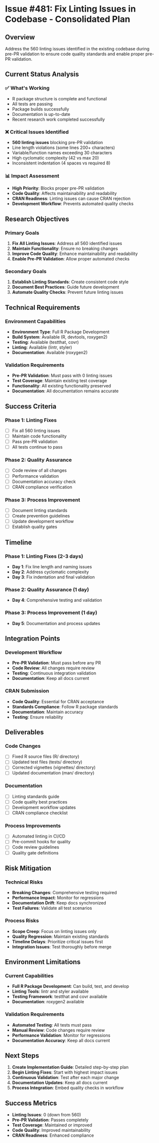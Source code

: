 # Issue #481: Fix Linting Issues in Codebase - Consolidated Plan

## Overview
Address the 560 linting issues identified in the existing codebase during pre-PR validation to ensure code quality standards and enable proper pre-PR validation.

## Current Status Analysis

### ✅ **What's Working**
- R package structure is complete and functional
- All tests are passing
- Package builds successfully
- Documentation is up-to-date
- Recent research work completed successfully

### ❌ **Critical Issues Identified**
- **560 linting issues** blocking pre-PR validation
- Line length violations (some lines 200+ characters)
- Variable/function names exceeding 30 characters
- High cyclomatic complexity (42 vs max 20)
- Inconsistent indentation (4 spaces vs required 8)

### 📊 **Impact Assessment**
- **High Priority**: Blocks proper pre-PR validation
- **Code Quality**: Affects maintainability and readability
- **CRAN Readiness**: Linting issues can cause CRAN rejection
- **Development Workflow**: Prevents automated quality checks

## Research Objectives

### Primary Goals
1. **Fix All Linting Issues**: Address all 560 identified issues
2. **Maintain Functionality**: Ensure no breaking changes
3. **Improve Code Quality**: Enhance maintainability and readability
4. **Enable Pre-PR Validation**: Allow proper automated checks

### Secondary Goals
1. **Establish Linting Standards**: Create consistent code style
2. **Document Best Practices**: Guide future development
3. **Automate Quality Checks**: Prevent future linting issues

## Technical Requirements

### Environment Capabilities
- **Environment Type**: Full R Package Development
- **Build System**: Available (R, devtools, roxygen2)
- **Testing**: Available (testthat, covr)
- **Linting**: Available (lintr, styler)
- **Documentation**: Available (roxygen2)

### Validation Requirements
- **Pre-PR Validation**: Must pass with 0 linting issues
- **Test Coverage**: Maintain existing test coverage
- **Functionality**: All existing functionality preserved
- **Documentation**: All documentation remains accurate

## Success Criteria

### Phase 1: Linting Fixes
- [ ] Fix all 560 linting issues
- [ ] Maintain code functionality
- [ ] Pass pre-PR validation
- [ ] All tests continue to pass

### Phase 2: Quality Assurance
- [ ] Code review of all changes
- [ ] Performance validation
- [ ] Documentation accuracy check
- [ ] CRAN compliance verification

### Phase 3: Process Improvement
- [ ] Document linting standards
- [ ] Create prevention guidelines
- [ ] Update development workflow
- [ ] Establish quality gates

## Timeline

### Phase 1: Linting Fixes (2-3 days)
- **Day 1**: Fix line length and naming issues
- **Day 2**: Address cyclomatic complexity
- **Day 3**: Fix indentation and final validation

### Phase 2: Quality Assurance (1 day)
- **Day 4**: Comprehensive testing and validation

### Phase 3: Process Improvement (1 day)
- **Day 5**: Documentation and process updates

## Integration Points

### Development Workflow
- **Pre-PR Validation**: Must pass before any PR
- **Code Review**: All changes require review
- **Testing**: Continuous integration validation
- **Documentation**: Keep all docs current

### CRAN Submission
- **Code Quality**: Essential for CRAN acceptance
- **Standards Compliance**: Follow R package standards
- **Documentation**: Maintain accuracy
- **Testing**: Ensure reliability

## Deliverables

### Code Changes
- [ ] Fixed R source files (R/ directory)
- [ ] Updated test files (tests/ directory)
- [ ] Corrected vignettes (vignettes/ directory)
- [ ] Updated documentation (man/ directory)

### Documentation
- [ ] Linting standards guide
- [ ] Code quality best practices
- [ ] Development workflow updates
- [ ] CRAN compliance checklist

### Process Improvements
- [ ] Automated linting in CI/CD
- [ ] Pre-commit hooks for quality
- [ ] Code review guidelines
- [ ] Quality gate definitions

## Risk Mitigation

### Technical Risks
- **Breaking Changes**: Comprehensive testing required
- **Performance Impact**: Monitor for regressions
- **Documentation Drift**: Keep docs synchronized
- **Test Failures**: Validate all test scenarios

### Process Risks
- **Scope Creep**: Focus on linting issues only
- **Quality Regression**: Maintain existing standards
- **Timeline Delays**: Prioritize critical issues first
- **Integration Issues**: Test thoroughly before merge

## Environment Limitations

### Current Capabilities
- **Full R Package Development**: Can build, test, and develop
- **Linting Tools**: lintr and styler available
- **Testing Framework**: testthat and covr available
- **Documentation**: roxygen2 available

### Validation Requirements
- **Automated Testing**: All tests must pass
- **Manual Review**: Code changes require review
- **Performance Validation**: Monitor for regressions
- **Documentation Accuracy**: Keep all docs current

## Next Steps

1. **Create Implementation Guide**: Detailed step-by-step plan
2. **Begin Linting Fixes**: Start with highest impact issues
3. **Continuous Validation**: Test after each major change
4. **Documentation Updates**: Keep all docs current
5. **Process Integration**: Embed quality checks in workflow

## Success Metrics

- **Linting Issues**: 0 (down from 560)
- **Pre-PR Validation**: Passes completely
- **Test Coverage**: Maintained or improved
- **Code Quality**: Improved maintainability
- **CRAN Readiness**: Enhanced compliance




